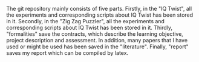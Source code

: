 The git repository mainly consists of five parts.
Firstly, in the "IQ Twist", all the experiments and corresponding scripts about IQ Twist has been stored in it.
Secondly, in the "Zig Zag Puzzler", all the experiments and corresponding scripts about IQ Twist has been stored in it.
Thirdly, "formalities" save the contracts, which describe the learning objective, project description and assessment.
In addition, many papers that I have used or might be used has been saved in the "literature".
Finally, "report" saves my report which can be compiled by latex.